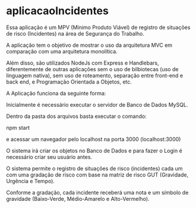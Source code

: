 # aplicacaoIncidentes

Essa aplicação é um MPV (Mínimo Produto Viável) de registro de situações de risco (Incidentes) na área de Segurança do Trabalho.

A aplicação tem o objetivo de mostrar o uso da arquitetura MVC em comparação com uma arquitetura monolítica.

Além disso, são utilizados NodeJs com Express e Handlebars, diferentemente de outras aplicações sem o uso de bilbiotecas (uso de linguagem nativa), sem uso de roteamento, separação entre front-end e back end, e Programação Orientada a Objetos, etc.


A Aplicação funciona da seguinte forma:

Inicialmente é necessário executar o servidor de Banco de Dados MySQL.

Dentro da pasta dos arquivos basta executar o comando:

npm start

e acessar um navegador pelo localhost na porta 3000 (localhost:3000)

O sistema irá criar os objetos no Banco de Dados e para fazer o Login é necessário criar seu usuário antes.

O sistema permite o registro de situações de risco (incidentes) cada um com uma gradação de risco com base na matriz de risco GUT (Gravidade, Urgência e Tempo).

Conforme a gradação, cada incidente receberá uma nota e um símbolo de gravidade (Baixo-Verde, Médio-Amarelo e Alto-Vermelho).
